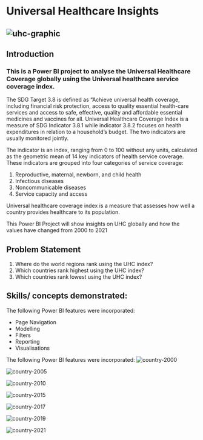 # Universal Healthcare Insights

![uhc-graphic](https://github.com/user-attachments/assets/48f58653-5dc3-432b-9161-4f26dcbaa828)
---
## Introduction
### This is a Power BI project to analyse the Universal Healthcare Coverage globally using the Universal healthcare service coverage index. 

The SDG Target 3.8 is defined as “Achieve universal health coverage, including financial risk protection, access to quality essential health-care services and access to safe, effective, quality and affordable essential medicines and vaccines for all. Universal Healthcare Coverage Index is a measure of SDG Indicator 3.8.1 while indicator 3.8.2 focuses on health expenditures in relation to a household’s budget. The two indicators are usually monitored jointly.

The indicator is an index, ranging from 0 to 100 without any units, calculated as the geometric mean of 14 key indicators of health service coverage. These indicators are grouped into four categories of service coverage: 

1. Reproductive, maternal, newborn, and child health
2. Infectious diseases
3. Noncommunicable diseases
4. Service capacity and access

Universal healthcare coverage index is a measure that assesses how well a country provides healthcare to its population.

This Power BI Project will show insights on UHC globally and how the values have changed from 2000 to 2021

## Problem Statement
1. Where do the world regions rank using the UHC index?
2. Which countries rank highest using the UHC index?
3. Which countries rank lowest using the UHC index?

## Skills/ concepts demonstrated:

The following Power BI features were incorporated:
- Page Navigation
- Modelling
- Filters
- Reporting
- Visualisations

  
The following Power BI features were incorporated: 
![country-2000](https://github.com/user-attachments/assets/85bb9a1a-3386-4eae-b3c1-e7ab34a74ba5)

![country-2005](https://github.com/user-attachments/assets/717eac42-93b6-4d0e-a76c-fd23aa4d6f44)

![country-2010](https://github.com/user-attachments/assets/24ae891b-e873-4704-8f32-e11652d31f5e)

![country-2015](https://github.com/user-attachments/assets/5291123c-eae8-41ff-994f-35a58aa345dd)

![country-2017](https://github.com/user-attachments/assets/032c65e7-dd89-4f8c-856c-537b15659459)

![country-2019](https://github.com/user-attachments/assets/6ffed8d8-837a-4ca2-b526-d5089c196a62)

![country-2021](https://github.com/user-attachments/assets/37616d34-bba3-4353-bf92-ed2e164505c8)
